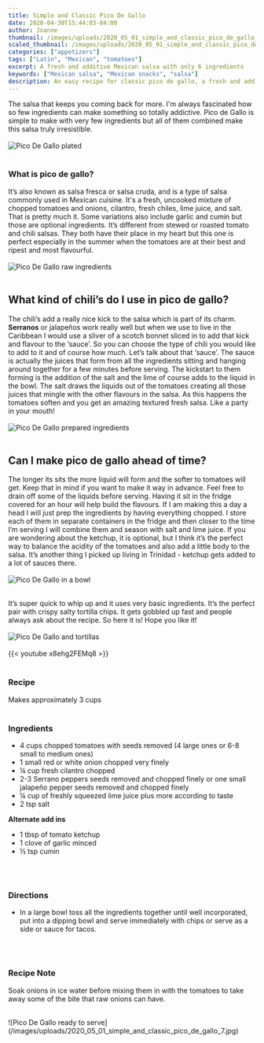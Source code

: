 ```yaml
---
title: Simple and Classic Pico De Gallo
date: 2020-04-30T15:44:03-04:00
author: Joanne
thumbnail: /images/uploads/2020_05_01_simple_and_classic_pico_de_gallo_1.jpg
scaled_thumbnail: /images/uploads/2020_05_01_simple_and_classic_pico_de_gallo_0.jpg
categories: ["appetizers"]
tags: ["Latin", "Mexican", "tomatoes"]
excerpt: A fresh and additive Mexican salsa with only 6 ingredients 
keywords: ["Mexican salsa", "Mexican snacks", "salsa"]
description: An easy recipe for classic pico de gallo, a fresh and additive Mexican salsa with only 6 ingredients 
---
```


The salsa that keeps you coming back for more. I'm always fascinated how so few ingredients can make something so totally addictive. Pico de Gallo is simple to make with very few ingredients but all of them combined make this salsa truly irresistible. 
</br>
</br>
![Pico De Gallo plated](/images/uploads/2020_05_01_simple_and_classic_pico_de_gallo_2.jpg)
</br>
</br>

### What is pico de gallo?
It’s also known as salsa fresca or salsa cruda, and is a type of salsa commonly used in Mexican cuisine. It's a fresh, uncooked mixture of chopped tomatoes and onions, cilantro, fresh chiles, lime juice, and salt. That is pretty much it. Some variations also include garlic and cumin but those are optional ingredients.  It’s different from stewed or roasted tomato and chili salsas. They both have their place in my heart but this one is perfect especially in the summer when the tomatoes are at their best and ripest and most flavourful. 
</br>
</br>
![Pico De Gallo raw ingredients](/images/uploads/2020_05_01_simple_and_classic_pico_de_gallo_3.jpg)
</br>
</br>

## What kind of chili’s do I use in pico de gallo?
The chili’s add a really nice kick to the salsa which is part of its charm. __Serranos__ or jalapeños work really well but when we use to live in the Caribbean I would use a sliver of a scotch bonnet sliced in to add that kick and flavour to the ‘sauce’.  So you can choose the type of chili you would like to add to it and of course how much. Let’s talk about that ‘sauce’. The sauce is actually the juices that form from all the ingredients sitting and hanging around together for a few minutes before serving. The kickstart to them forming is the addition of the salt and the lime of course adds to the liquid in the bowl. The salt draws the liquids out of the tomatoes creating all those juices that mingle with the other flavours in the salsa. As this happens the tomatoes soften and you get an amazing textured fresh salsa. Like a party in your mouth! 
</br>
</br>
![Pico De Gallo prepared ingredients](/images/uploads/2020_05_01_simple_and_classic_pico_de_gallo_4.jpg)
</br>
</br>

## Can I make pico de gallo ahead of time? 
The longer its sits the more liquid will form and the softer to tomatoes will get. Keep that in mind if you want to make it way in advance. Feel free to drain off some of the liquids before serving.  Having it sit in the fridge covered for an hour will help build the flavours. If I am making this a day a head I will just prep the ingredients by having everything chopped. I store each of them in separate containers in the fridge and then closer to the time I’m serving I will combine them and season with salt and lime juice. If you are wondering about the ketchup, it is optional, but I think it’s the perfect way to balance the acidity of the tomatoes and also add a little body to the salsa. It’s another thing I picked up living in Trinidad - ketchup gets added to a lot of sauces there. 
</br>
</br>
![Pico De Gallo in a bowl](/images/uploads/2020_05_01_simple_and_classic_pico_de_gallo_5.jpg)
</br>
</br>

It’s super quick to whip up and it uses very basic ingredients. It’s the perfect pair with crispy salty tortilla chips. It gets gobbled up fast and people always ask about the recipe. So here it is! Hope you like it! 
</br>
</br>
![Pico De Gallo and tortillas](/images/uploads/2020_05_01_simple_and_classic_pico_de_gallo_6.jpg)
</br>
</br>
{{< youtube x8ehg2FEMq8 >}}
</br>
</br>

### Recipe
Makes approximately 3 cups 
</br>
</br>

### Ingredients

* <span itemprop="ingredients">4 cups chopped tomatoes with seeds removed (4 large ones or 6-8 small to medium ones)</span>
* <span itemprop="ingredients">1 small red or white onion chopped very finely</span>
* <span itemprop="ingredients">&frac14; cup fresh cilantro chopped</span>
* <span itemprop="ingredients">2-3 Serrano peppers seeds removed and chopped finely or one small jalapeño pepper seeds removed and chopped finely</span>
* <span itemprop="ingredients">&frac14; cup of freshly squeezed lime juice plus more according to taste </span>
* <span itemprop="ingredients">2 tsp salt </span>


__Alternate add ins__  

* 1 tbsp of tomato ketchup 
* 1 clove of garlic minced
* &frac12; tsp cumin
</br>
</br>

### Directions

* In a large bowl toss all the ingredients together until well incorporated, put into a dipping bowl and serve immediately with chips or serve as a side or sauce for tacos. 
</br>
</br>

### Recipe Note
Soak onions in ice water before mixing them in with the tomatoes to take away some of the bite that raw onions can have. 

</br>
![Pico De Gallo ready to serve](/images/uploads/2020_05_01_simple_and_classic_pico_de_gallo_7.jpg)